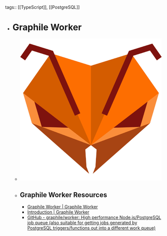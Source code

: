 tags:: [[TypeScript]], [[PostgreSQL]]

- # Graphile Worker
	- ![graphile_worker.png](../assets/graphile_worker_1704706632130_0.png)
	- ## Graphile Worker Resources
		- [Graphile Worker | Graphile Worker](https://worker.graphile.org/)
		- [Introduction | Graphile Worker](https://worker.graphile.org/docs)
		- [GitHub - graphile/worker: High performance Node.js/PostgreSQL job queue (also suitable for getting jobs generated by PostgreSQL triggers/functions out into a different work queue)](https://github.com/graphile/worker)